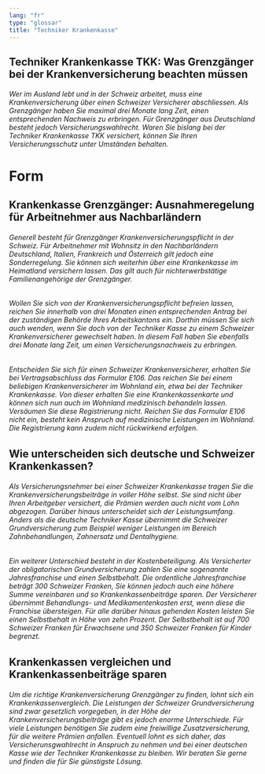 ```yaml
---
lang: "fr"
type: "glossar"
title: "Techniker Krankenkasse"
---
```


## Techniker Krankenkasse TKK: Was Grenzgänger bei der Krankenversicherung beachten müssen

###### Wer im Ausland lebt und in der Schweiz arbeitet, muss eine Krankenversicherung über einen Schweizer Versicherer abschliessen. Als Grenzgänger haben Sie maximal drei Monate lang Zeit, einen entsprechenden Nachweis zu erbringen. Für Grenzgänger aus Deutschland besteht jedoch Versicherungswahlrecht. Waren Sie bislang bei der Techniker Krankenkasse TKK versichert, können Sie Ihren Versicherungsschutz unter Umständen behalten.

# Form

## Krankenkasse Grenzgänger: Ausnahmeregelung für Arbeitnehmer aus Nachbarländern

###### Generell besteht für Grenzgänger Krankenversicherungspflicht in der Schweiz. Für Arbeitnehmer mit Wohnsitz in den Nachbarländern Deutschland, Italien, Frankreich und Österreich gilt jedoch eine Sonderregelung. Sie können sich weiterhin über eine Krankenkasse im Heimatland versichern lassen. Das gilt auch für nichterwerbstätige Familienangehörige der Grenzgänger.

###### Wollen Sie sich von der Krankenversicherungspflicht befreien lassen, reichen Sie innerhalb von drei Monaten einen entsprechenden Antrag bei der zuständigen Behörde Ihres Arbeitskantons ein. Dorthin müssen Sie sich auch wenden, wenn Sie doch von der Techniker Kasse zu einem Schweizer Krankenversicherer gewechselt haben. In diesem Fall haben Sie ebenfalls drei Monate lang Zeit, um einen Versicherungsnachweis zu erbringen.

###### Entscheiden Sie sich für einen Schweizer Krankenversicherer, erhalten Sie bei Vertragsabschluss das Formular E106. Das reichen Sie bei einem beliebigen Krankenversicherer im Wohnland ein, etwa bei der Techniker Krankenkasse. Von dieser erhalten Sie eine Krankenkassenkarte und können sich nun auch im Wohnland medizinisch behandeln lassen. Versäumen Sie diese Registrierung nicht. Reichen Sie das Formular E106 nicht ein, besteht kein Anspruch auf medizinische Leistungen im Wohnland. Die Registrierung kann zudem nicht rückwirkend erfolgen.

## Wie unterscheiden sich deutsche und Schweizer Krankenkassen?

###### Als Versicherungsnehmer bei einer Schweizer Krankenkasse tragen Sie die Krankenversicherungsbeiträge in voller Höhe selbst. Sie sind nicht über Ihren Arbeitgeber versichert, die Prämien werden auch nicht vom Lohn abgezogen. Darüber hinaus unterscheidet sich der Leistungsumfang. Anders als die deutsche Techniker Kasse übernimmt die Schweizer Grundversicherung zum Beispiel weniger Leistungen im Bereich Zahnbehandlungen, Zahnersatz und Dentalhygiene.

###### Ein weiterer Unterschied besteht in der Kostenbeteiligung. Als Versicherter der obligatorischen Grundversicherung zahlen Sie eine sogenannte Jahresfranchise und einen Selbstbehalt. Die ordentliche Jahresfranchise beträgt 300 Schweizer Franken, Sie können jedoch auch eine höhere Summe vereinbaren und so Krankenkassenbeiträge sparen. Der Versicherer übernimmt Behandlungs- und Medikamentenkosten erst, wenn diese die Franchise übersteigen. Für alle darüber hinaus gehenden Kosten leisten Sie einen Selbstbehalt in Höhe von zehn Prozent. Der Selbstbehalt ist auf 700 Schweizer Franken für Erwachsene und 350 Schweizer Franken für Kinder begrenzt.

## Krankenkassen vergleichen und Krankenkassenbeiträge sparen

###### Um die richtige Krankenversicherung Grenzgänger zu finden, lohnt sich ein Krankenkassenvergleich. Die Leistungen der Schweizer Grundversicherung sind zwar gesetzlich vorgegeben, in der Höhe der Krankenversicherungsbeiträge gibt es jedoch enorme Unterschiede. Für viele Leistungen benötigen Sie zudem eine freiwillige Zusatzversicherung, für die weitere Prämien anfallen. Eventuell lohnt es sich daher, das Versicherunsgwahlrecht in Anspruch zu nehmen und bei einer deutschen Kasse wie der Techniker Krankenkasse zu bleiben. Wir beraten Sie gerne und finden die für Sie günstigste Lösung.
